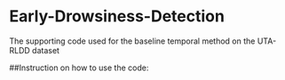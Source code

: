 # Early-Drowsiness-Detection
The supporting code used for the baseline temporal method on the UTA-RLDD dataset

##Instruction on how to use the code:

